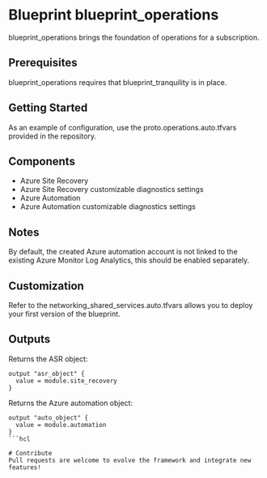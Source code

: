 # Blueprint blueprint_operations
blueprint_operations brings the foundation of operations for a subscription. <br/>


## Prerequisites
blueprint_operations requires that blueprint_tranquility is in place. 


## Getting Started
As an example of configuration, use the proto.operations.auto.tfvars provided in the repository. 


## Components

 - Azure Site Recovery
 - Azure Site Recovery customizable diagnostics settings
 - Azure Automation
 - Azure Automation customizable diagnostics settings 


## Notes
By default, the created Azure automation account is not linked to the existing Azure Monitor Log Analytics, this should be enabled separately. 

## Customization 
Refer to the networking_shared_services.auto.tfvars allows you to deploy your first version of the blueprint.

## Outputs 
Returns the ASR object:
```hcl
output "asr_object" {
  value = module.site_recovery
}
```

Returns the Azure automation object:
```hcl
output "auto_object" {
  value = module.automation
}
```hcl 

# Contribute
Pull requests are welcome to evolve the framework and integrate new features!